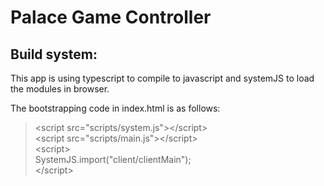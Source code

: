 # Palace Game Controller
## Build system:
This app is using typescript to compile to javascript and systemJS to load the modules in browser.

The bootstrapping code in index.html is as follows:
> \<script src="scripts/system.js">\</script> \
> \<script src="scripts/main.js">\</script> \
> \<script> \
> SystemJS.import("client/clientMain"); \
> \</script>

